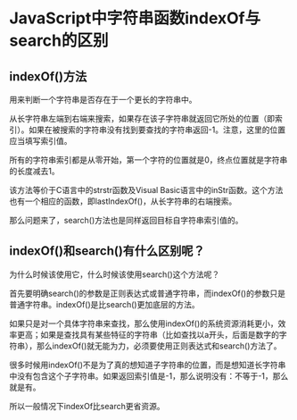 # JavaScript中字符串函数indexOf与search的区别

## indexOf()方法
  用来判断一个字符串是否存在于一个更长的字符串中。
  
  从长字符串左端到右端来搜索，如果存在该子字符串就返回它所处的位置（即索引）。如果在被搜索的字符串没有找到要查找的字符串返回-1。注意，这里的位置应当填写索引值。
  
  所有的字符串索引都是从零开始，第一个字符的位置就是0，终点位置就是字符串的长度减去1。
  
  该方法等价于C语言中的strstr函数及Visual Basic语言中的inStr函数。这个方法也有一个相应的函数，即lastIndexOf()，从长字符串的右端搜索。

  那么问题来了，search()方法也是同样返回目标自字符串索引值的。
  
## indexOf()和search()有什么区别呢？

  为什么时候该使用它，什么时候该使用search()这个方法呢？

  首先要明确search()的参数是正则表达式或普通字符串，而indexOf()的参数只是普通字符串。indexOf()是比search()更加底层的方法。

  如果只是对一个具体字符串来查找，那么使用indexOf()的系统资源消耗更小，效率更高；如果是查找具有某些特征的字符串（比如查找以a开头，后面是数字的字符串），那么indexOf()就无能为力，必须要使用正则表达式和search()方法了。

  很多时候用indexOf()不是为了真的想知道子字符串的位置，而是想知道长字符串中没有包含这个子字符串。如果返回索引值是-1，那么说明没有：不等于-1，那么就是有。

  所以一般情况下indexOf比search更省资源。
